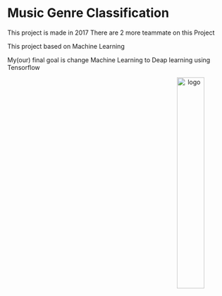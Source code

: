 # Music Genre Classification

This project is made in 2017
There are 2 more teammate on this Project

This project based on Machine Learning

My(our) final goal is change Machine Learning to Deap learning using Tensorflow

<p align="center">
  <img style="float: right;" src="https://user-images.githubusercontent.com/43424015/46453998-0c77e180-c759-11e8-877a-8c820edba83b.png" alt="logo"/ width="35%">
</p>
